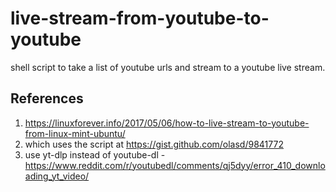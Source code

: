 # live-stream-from-youtube-to-youtube
shell script to take a list of youtube urls and stream to a youtube live stream.

References
----------
1. https://linuxforever.info/2017/05/06/how-to-live-stream-to-youtube-from-linux-mint-ubuntu/
2. which uses the script at https://gist.github.com/olasd/9841772
3. use yt-dlp instead of youtube-dl - https://www.reddit.com/r/youtubedl/comments/qj5dyy/error_410_downloading_yt_video/
